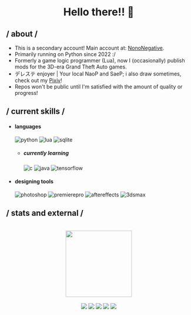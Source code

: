 <h1 align="center">Hello there!! 👋</h1>
<div>
<h2> / about /</h2>
  
- This is a secondary account! Main account at: <a href=https://github.com/NonoNegative>NonoNegative</a>.
- Primarily running on Python since 2022 :/
- Formerly a game logic programmer (Lua), now I (occasionally) publish mods for the 3D-era Grand Theft Auto games.
- デレステ enjoyer | Your local NaoP and SaeP; i also draw sometimes, check out my <a href="https://www.pixiv.net/en/users/69430164">Pixiv</a>!
- Repos won't be public until I'm satisfied with the amount of quality or progress!
  
<h2> / current skills / </h2>
  
- <h4> languages </h4>
  <img src = "https://img.shields.io/badge/Python-323330?style=for-the-badge&logo=python&logoColor=F7DF1E" alt = "python" />
  <img src = "https://img.shields.io/badge/Lua-323330?style=for-the-badge&logo=lua&logoColor=668FFF" alt = "lua" />
  <img src = "https://img.shields.io/badge/SQL-323330?style=for-the-badge&logo=sqlite&logoColor=FFFFFF" alt = "sqlite" />
  
  - <h5> currently learning </h5>
    <img src = "https://img.shields.io/badge/C-323330?style=for-the-badge&logo=c&logoColor=0390FC" alt = "c" />
     <img src = "https://img.shields.io/badge/java-323330?style=for-the-badge&logo=codeigniter&logoColor=BD0202" alt = "java" />
     <img src = "https://img.shields.io/badge/tensorflow-323330?style=for-the-badge&logo=tensorflow&logoColor=FF6B1C" alt = "tensorflow" />
  
- <h4> designing tools </h4>
  <img src = "https://img.shields.io/badge/adobe%20photoshop-323330.svg?style=for-the-badge&logo=adobe%20photoshop&logoColor=0299E3" alt = "photoshop" />
  <img src = "https://img.shields.io/badge/adobe%20premiere%20pro-323330.svg?style=for-the-badge&logo=adobepremierepro&logoColor=06048C" alt = "premierepro" />
  <img src = "https://img.shields.io/badge/adobe%20after%20effects-323330.svg?style=for-the-badge&logo=adobeaftereffects&logoColor="2F0080" alt = "aftereffects" />
  <img src = "https://img.shields.io/badge/autodesk%203ds%20max-323330.svg?style=for-the-badge&logo=autodesk&logoColor=FF6619" alt = "3dsmax" />
  
</div>
<h2> / stats and external / </h2>
<div align="center">
  <br>
  <a href="https://github.com/NonoNegative">
  <img height="180em" src="https://github-readme-stats.vercel.app/api?username=Naresh-x86&show_icons=true&theme=dark&include_all_commits=true&count_private=true"/>
</div>
<br>
<div align ="center"> 
  <a href="https://x.com/nono_negative/" target="_blank"><img src="https://img.shields.io/badge/-Twitter-%23333?style=for-the-badge&logo=x&logoColor=white" target="_blank"></a>
 <a href="https://discordapp.com/users/538330535823540224/" target="_blank"><img src="https://img.shields.io/badge/-Discord-%23333?style=for-the-badge&logo=discord&logoColor=white" target="_blank"></a> 
  <a href="https://www.gtainside.com/user/fishseek/"><img src="https://img.shields.io/badge/-ModPage-%23333?style=for-the-badge&logo=rockstargames&logoColor=white" target="_blank"></a>
  <a href="https://pixiv.net/en/users/69430164/"><img src="https://img.shields.io/badge/-Pixiv-%23333?style=for-the-badge&logo=pixiv&logoColor=white" target="_blank"></a> 
  <a href="https://steamcommunity.com/id/NonoNegative/"><img src="https://img.shields.io/badge/-Steam-%23333?style=for-the-badge&logo=steam&logoColor=white" target="_blank"></a> 
</div>
